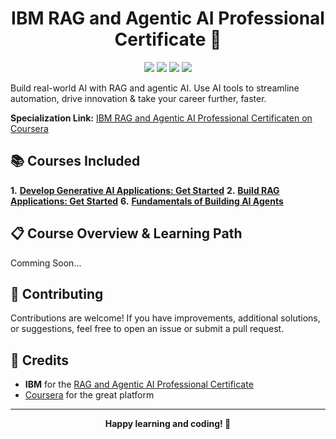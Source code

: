 <h1 align="center">IBM RAG and Agentic AI Professional Certificate 🚀</h1>

<p align="center">
  <img src="https://img.shields.io/badge/year-2025-blue">
  <img src="https://img.shields.io/badge/made with-❤-red">
  <img src="https://img.shields.io/badge/platform-coursera-brightgreen">
  <img src="https://img.shields.io/badge/status-active-brightgreen">
</p>

Build real-world AI with RAG and agentic AI. Use AI tools to streamline automation, drive innovation & take your career further, faster.

**Specialization Link:** [IBM RAG and Agentic AI Professional Certificaten on Coursera](https://www.coursera.org/professional-certificates/ibm-rag-and-agentic-ai)

## 📚 Courses Included

**1.** [**Develop Generative AI Applications: Get Started**](https://www.coursera.org/learn/develop-generative-ai-applications-get-started?specialization=ibm-rag-and-agentic-ai)
**2.** [**Build RAG Applications: Get Started**](https://www.coursera.org/learn/build-rag-applications-get-started/)
**6.** [**Fundamentals of Building AI Agents**](https://www.coursera.org/learn/fundamentals-of-building-ai-agents/)


## 📋 Course Overview & Learning Path

Comming Soon...

## 🤝 Contributing

Contributions are welcome! If you have improvements, additional solutions, or suggestions, feel free to open an issue or submit a pull request.

## 🙏 Credits

- **IBM** for the [RAG and Agentic AI Professional Certificate](https://www.coursera.org/professional-certificates/ibm-rag-and-agentic-ai)
- [Coursera](https://www.coursera.org/) for the great platform

---

<p align="center">
<b>Happy learning and coding! 🎉</b>
</p>